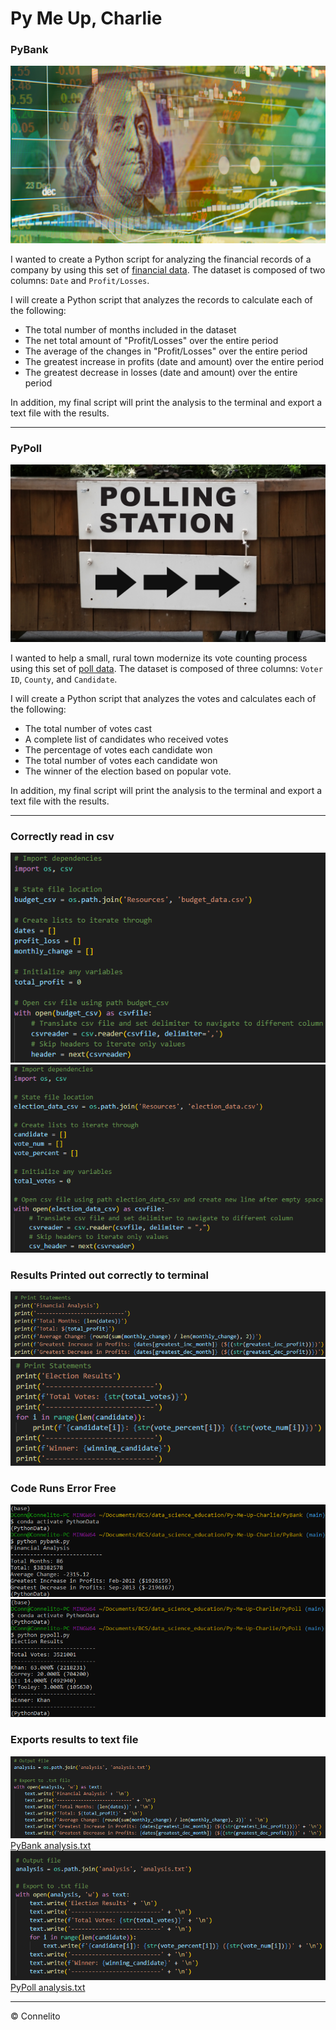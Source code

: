 # Py Me Up, Charlie

### PyBank

  ![Revenue](Images/revenue-per-lead.png)

I wanted to create a Python script for analyzing the financial records of a company by using this set of [financial data](PyBank/Resources/budget_data.csv). The dataset is composed of two columns: `Date` and `Profit/Losses`.

I will create a Python script that analyzes the records to calculate each of the following:
  * The total number of months included in the dataset
  * The net total amount of "Profit/Losses" over the entire period
  * The average of the changes in "Profit/Losses" over the entire period
  * The greatest increase in profits (date and amount) over the entire period
  * The greatest decrease in losses (date and amount) over the entire period

In addition, my final script will print the analysis to the terminal and export a text file with the results.

  - - -

### PyPoll

  ![Vote Counting](Images/Vote_counting.png)

I wanted to help a small, rural town modernize its vote counting process using this set of [poll data](PyPoll/Resources/election_data.csv). The dataset is composed of three columns: `Voter ID`, `County`, and `Candidate`. 

I will create a Python script that analyzes the votes and calculates each of the following:
  * The total number of votes cast
  * A complete list of candidates who received votes
  * The percentage of votes each candidate won
  * The total number of votes each candidate won
  * The winner of the election based on popular vote.

In addition, my final script will print the analysis to the terminal and export a text file with the results.

  - - -

### Correctly read in csv
  ![Read PyBank CSV](Images/pybank_read_csv.png)
  ![Read PyPoll CSV](Images/pypoll_read_csv.png)

### Results Printed out correctly to terminal
  ![PyBank Print](Images/pybank_print_statements.png)
  ![PyPoll Print](Images/pypoll_print_statements.png)

### Code Runs Error Free
  ![PyBank Script](Images/pybank_script.png)
  ![PyPoll Script](Images/pypoll_script.png)

### Exports results to text file
  ![PyBank Export Text](Images/pybank_export_text.png)
[PyBank analysis.txt](PyBank/analysis/analysis.text)
  ![PyPoll Export Text](Images/pypoll_export_text.png)
[PyPoll analysis.txt](PyPoll/analysis/analysis.txt)


  - - -

© Connelito